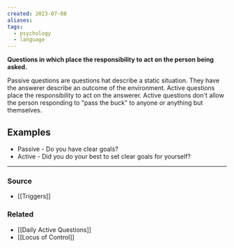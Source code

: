 ```yaml
---
created: 2023-07-08
aliases: 
tags:
  - psychology
  - language
---
```

**Questions in which place the responsibility to act on the person being asked.**

Passive questions are questions hat describe a static situation. They have the answerer describe an outcome of the environment. Active questions place the responsibility to act on the answerer. Active questions don't allow the person responding to "pass the buck" to anyone or anything but themselves.

## Examples

- Passive - Do you have clear goals?
- Active - Did you do your best to set clear goals for yourself?

****
### Source
- [[Triggers]]

### Related
- [[Daily Active Questions]] 
- [[Locus of Control]]